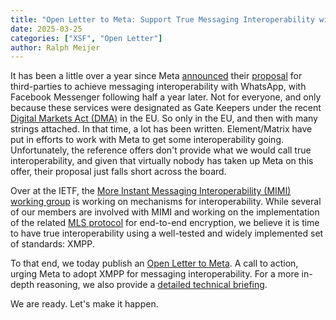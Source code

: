 ```yaml
---
title: "Open Letter to Meta: Support True Messaging Interoperability with XMPP"
date: 2025-03-25
categories: ["XSF", "Open Letter"]
author: Ralph Meijer
---
```


It has been a little over a year since Meta [announced](https://engineering.fb.com/2024/03/06/security/whatsapp-messenger-messaging-interoperability-eu/) their [proposal](https://developers.facebook.com/m/messaging-interoperability/) for third-parties to achieve messaging interoperability with WhatsApp, with Facebook Messenger following half a year later. Not for everyone, and only because these services were designated as Gate Keepers under the recent [Digital Markets Act (DMA)](https://digital-markets-act.ec.europa.eu/about-dma_en) in the EU. So only in the EU, and then with many strings attached. In that time, a lot has been written. Element/Matrix have put in efforts to work with Meta to get some interoperability going. Unfortunately, the reference offers don't provide what we would call true interoperability, and given that virtually nobody has taken up Meta on this offer, their proposal just falls short across the board.

Over at the IETF, the [More Instant Messaging Interoperability (MIMI) working group](https://datatracker.ietf.org/wg/mimi/about/) is working on mechanisms for interoperability. While several of our members are involved with MIMI and working on the implementation of the related [MLS protocol](https://datatracker.ietf.org/wg/mls/about/) for end-to-end encryption, we believe it is time to have true interoperability using a well-tested and widely implemented set of standards: XMPP.

To that end, we today publish an [Open Letter to Meta](/announcements/open-letter-meta-dma/). A call to action, urging Meta to adopt XMPP for messaging interoperability. For a more in-depth reasoning, we also provide a [detailed technical briefing](/announcements/open-letter-meta-dma/technical-briefing).

We are ready. Let's make it happen.
